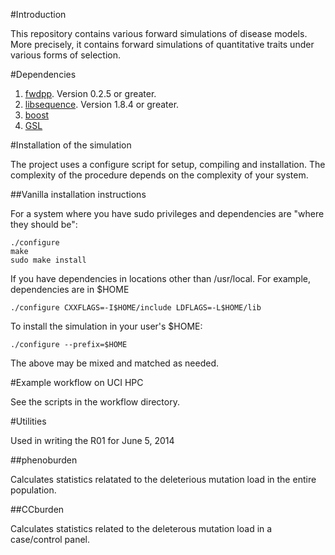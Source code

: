 #Introduction

This repository contains various forward simulations of disease models.  More precisely, it contains forward simulations of quantitative traits under various forms of selection.

#Dependencies

1. [fwdpp](http://github.com/molpopgen/fwdpp). Version 0.2.5 or greater.
2. [libsequence](http://github.com/molpopgen/libsequence).  Version 1.8.4 or greater.
3. [boost](http://www.boost.org)
4. [GSL](http://www.gnu.org/software/gsl)

#Installation of the simulation

The project uses a configure script for setup, compiling and installation.  The complexity of the procedure depends on the complexity of your system.

##Vanilla installation instructions

For a system where you have sudo privileges and dependencies are "where they should be":

```
./configure
make
sudo make install
```

If you have dependencies in locations other than /usr/local.  For example, dependencies are in $HOME

```
./configure CXXFLAGS=-I$HOME/include LDFLAGS=-L$HOME/lib
```

To install the simulation in your user's $HOME:

```
./configure --prefix=$HOME
```

The above may be mixed and matched as needed.

#Example workflow on UCI HPC

See the scripts in the workflow directory.

#Utilities

Used in writing the R01 for June 5, 2014

##phenoburden

Calculates statistics relatated to the deleterious mutation load in the entire population.

##CCburden

Calculates statistics related to the deleterous mutation load in a case/control panel.
